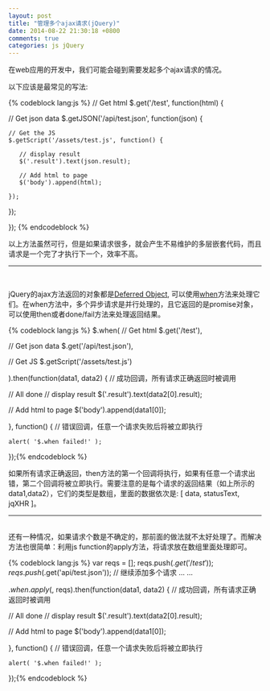 ```yaml
---
layout: post
title: "管理多个ajax请求(jQuery)"
date: 2014-08-22 21:30:18 +0800
comments: true
categories: js jQuery
---
```

  在web应用的开发中，我们可能会碰到需要发起多个ajax请求的情况。<br/>

  以下应该是最常见的写法:

{% codeblock lang:js %}
// Get html
$.get('/test', function(html) {

  // Get json data
  $.getJSON('/api/test.json', function(json) {
    
    // Get the JS
    $.getScript('/assets/test.js', function() {

       // display result
       $('.result').text(json.result);

       // Add html to page
       $('body').append(html);

    });

  });

});
{% endcodeblock %}

以上方法虽然可行，但是如果请求很多，就会产生不易维护的多层嵌套代码，而且请求是一个完了才执行下一个，效率不高。<br/><!-- more -->
___
<br/>

jQuery的ajax方法返回的对象都是[Deferred Object](http://api.jquery.com/category/deferred-object/), 可以使用[when](http://api.jquery.com/jQuery.when/)方法来处理它们。在when方法中，多个异步请求是并行处理的，且它返回的是promise对象，可以使用then或者done/fail方法来处理返回结果。

{% codeblock lang:js %}
$.when(
  // Get html
  $.get('/test'),

  // Get json data
  $.get('/api/test.json'),

  // Get JS
  $.getScript('/assets/test.js')

).then(function(data1, data2) {	// 成功回调，所有请求正确返回时被调用

  // All done
  // display result
  $('.result').text(data2[0].result);

  // Add html to page
  $('body').append(data1[0]);

}, function() { // 错误回调，任意一个请求失败后将被立即执行

	alert( '$.when failed!' );

});{% endcodeblock %}

如果所有请求正确返回，then方法的第一个回调将执行，如果有任意一个请求出错，第二个回调将被立即执行。需要注意的是每个请求的返回结果（如上所示的data1,data2），它们的类型是数组，里面的数据依次是: [ data, statusText, jqXHR ]。
___
<br/>
还有一种情况，如果请求个数是不确定的，那前面的做法就不太好处理了。而解决方法也很简单：利用js function的apply方法，将请求放在数组里面处理即可。

{% codeblock lang:js %}
var reqs = [];
reqs.push($.get('/test'));
reqs.push($.get('api/test.json'));
// 继续添加多个请求
...
...

$.when.apply($, reqs).then(function(data1, data2) {	// 成功回调，所有请求正确返回时被调用

  // All done
  // display result
  $('.result').text(data2[0].result);

  // Add html to page
  $('body').append(data1[0]);

}, function() { // 错误回调，任意一个请求失败后将被立即执行

	alert( '$.when failed!' );

});{% endcodeblock %}
